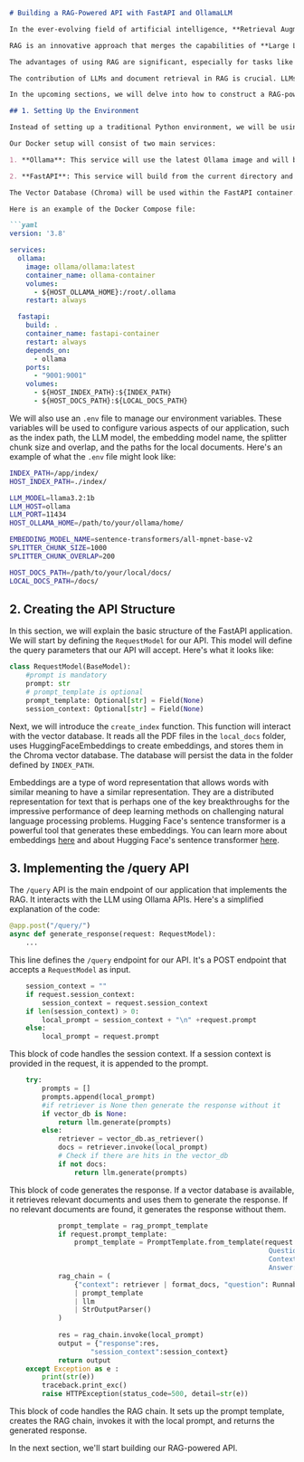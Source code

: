

```markdown
# Building a RAG-Powered API with FastAPI and OllamaLLM

In the ever-evolving field of artificial intelligence, **Retrieval Augmented Generation (RAG)** is a standout concept that uniquely combines information retrieval and language generation. This blog post will explore the details of RAG and its practical implementation using FastAPI and OllamaLLM.

RAG is an innovative approach that merges the capabilities of **Large Language Models (LLMs)** and **document retrieval** systems to produce detailed and contextually appropriate responses. It works by fetching relevant documents or passages from a vast text corpus and then uses these retrieved texts as the context for generating a response.

The advantages of using RAG are significant, especially for tasks like question answering and summarization. By harnessing the power of retrieval-based models, RAG can provide more precise and comprehensive answers to complex questions, surpassing the constraints of traditional language models that generate responses based solely on a fixed-length context window. Similarly, for summarization tasks, RAG can create succinct summaries that encapsulate the core of the original text, while also incorporating pertinent information from external sources.

The contribution of LLMs and document retrieval in RAG is crucial. LLMs, such as OllamaLLM, lay the groundwork for generating human-like text, while the document retrieval component ensures that the generated text is not just plausible, but also factually accurate and contextually relevant.

In the upcoming sections, we will delve into how to construct a RAG-powered API using FastAPI and OllamaLLM, bringing the benefits of retrieval-augmented generation to your applications.

## 1. Setting Up the Environment

Instead of setting up a traditional Python environment, we will be using Docker to build our application. Docker allows us to package our application with all of its dependencies into a standardized unit for software development.

Our Docker setup will consist of two main services:

1. **Ollama**: This service will use the latest Ollama image and will be responsible for interacting with the Large Language Model (LLM), which in our case is llma3.2. The Ollama home directory will be mounted as a volume for persisting and reusing data.

2. **FastAPI**: This service will build from the current directory and will be responsible for handling REST requests. It will depend on the Ollama service and expose port 9001 for communication. It will also mount two volumes: one for the index path and another for the local documents path.

The Vector Database (Chroma) will be used within the FastAPI container.

Here is an example of the Docker Compose file:

```yaml
version: '3.8'

services:
  ollama:
    image: ollama/ollama:latest
    container_name: ollama-container
    volumes:
      - ${HOST_OLLAMA_HOME}:/root/.ollama
    restart: always

  fastapi:
    build: .
    container_name: fastapi-container
    restart: always
    depends_on:
      - ollama
    ports:
      - "9001:9001"
    volumes:
      - ${HOST_INDEX_PATH}:${INDEX_PATH}
      - ${HOST_DOCS_PATH}:${LOCAL_DOCS_PATH}
```

We will also use an `.env` file to manage our environment variables. These variables will be used to configure various aspects of our application, such as the index path, the LLM model, the embedding model name, the splitter chunk size and overlap, and the paths for the local documents. Here's an example of what the `.env` file might look like:

```bash
INDEX_PATH=/app/index/
HOST_INDEX_PATH=./index/

LLM_MODEL=llama3.2:1b
LLM_HOST=ollama
LLM_PORT=11434
HOST_OLLAMA_HOME=/path/to/your/ollama/home/

EMBEDDING_MODEL_NAME=sentence-transformers/all-mpnet-base-v2
SPLITTER_CHUNK_SIZE=1000
SPLITTER_CHUNK_OVERLAP=200

HOST_DOCS_PATH=/path/to/your/local/docs/
LOCAL_DOCS_PATH=/docs/
```

## 2. Creating the API Structure

In this section, we will explain the basic structure of the FastAPI application. We will start by defining the `RequestModel` for our API. This model will define the query parameters that our API will accept. Here's what it looks like:

```python
class RequestModel(BaseModel):
    #prompt is mandatory
    prompt: str
    # prompt_template is optional
    prompt_template: Optional[str] = Field(None)
    session_context: Optional[str] = Field(None)
```

Next, we will introduce the `create_index` function. This function will interact with the vector database. It reads all the PDF files in the `local_docs` folder, uses HuggingFaceEmbeddings to create embeddings, and stores them in the Chroma vector database. The database will persist the data in the folder defined by `INDEX_PATH`.

Embeddings are a type of word representation that allows words with similar meaning to have a similar representation. They are a distributed representation for text that is perhaps one of the key breakthroughs for the impressive performance of deep learning methods on challenging natural language processing problems. Hugging Face's sentence transformer is a powerful tool that generates these embeddings. You can learn more about embeddings [here](https://en.wikipedia.org/wiki/Word_embedding) and about Hugging Face's sentence transformer [here](https://www.sbert.net/).

## 3. Implementing the /query API

The `/query` API is the main endpoint of our application that implements the RAG. It interacts with the LLM using Ollama APIs. Here's a simplified explanation of the code:

```python
@app.post("/query/")
async def generate_response(request: RequestModel):
    ...
```

This line defines the `/query` endpoint for our API. It's a POST endpoint that accepts a `RequestModel` as input.

```python
    session_context = ""
    if request.session_context:
        session_context = request.session_context
    if len(session_context) > 0:
        local_prompt = session_context + "\n" +request.prompt
    else:
        local_prompt = request.prompt
```

This block of code handles the session context. If a session context is provided in the request, it is appended to the prompt.

```python
    try:
        prompts = []
        prompts.append(local_prompt)
        #if retriever is None then generate the response without it
        if vector_db is None:
            return llm.generate(prompts)
        else:
            retriever = vector_db.as_retriever()
            docs = retriever.invoke(local_prompt)
            # Check if there are hits in the vector_db
            if not docs:
                return llm.generate(prompts)
```

This block of code generates the response. If a vector database is available, it retrieves relevant documents and uses them to generate the response. If no relevant documents are found, it generates the response without them.

```python
            prompt_template = rag_prompt_template
            if request.prompt_template:
                prompt_template = PromptTemplate.from_template(request.prompt_template+"""
                                                                Question: {question}
                                                                Context: {context}
                                                                Answer:""")
            rag_chain = (
                {"context": retriever | format_docs, "question": RunnablePassthrough()}
                | prompt_template
                | llm
                | StrOutputParser()
            )
            
            res = rag_chain.invoke(local_prompt)
            output = {"response":res,
                    "session_context":session_context}
            return output
    except Exception as e :
        print(str(e))
        traceback.print_exc()
        raise HTTPException(status_code=500, detail=str(e))
```

This block of code handles the RAG chain. It sets up the prompt template, creates the RAG chain, invokes it with the local prompt, and returns the generated response.

In the next section, we'll start building our RAG-powered API.
```
